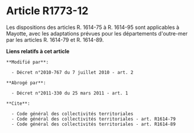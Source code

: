 # Article R1773-12

Les dispositions des articles R. 1614-75 à R. 1614-95 sont applicables à Mayotte, avec les adaptations prévues pour les
départements d'outre-mer par les articles R. 1614-79 et R. 1614-89.

**Liens relatifs à cet article**

	**Modifié par**:

	  - Décret n°2010-767 du 7 juillet 2010 - art. 2

	**Abrogé par**:

	  - Décret n°2011-330 du 25 mars 2011 - art. 1

	**Cite**:

	  - Code général des collectivités territoriales
	  - Code général des collectivités territoriales - art. R1614-79
	  - Code général des collectivités territoriales - art. R1614-89
